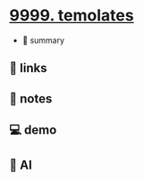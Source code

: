 # [9999. temolates](https://github.com/Tdahuyou/react/tree/main/9999.%20temolates)

- 📝 summary


## 🔗 links



## 📒 notes



## 💻 demo



## 🤖 AI


